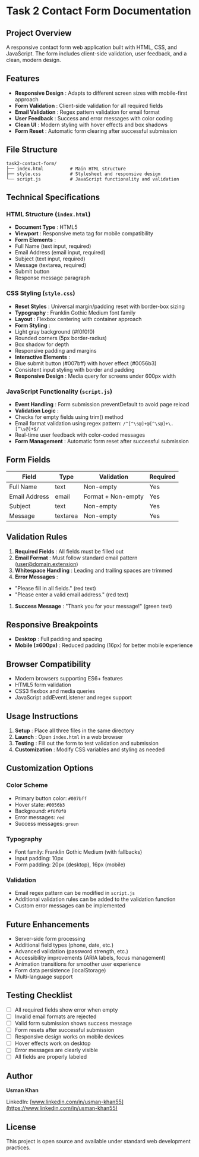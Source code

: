 # Task 2 Contact Form Documentation

## Project Overview

A responsive contact form web application built with HTML, CSS, and JavaScript. The form includes client-side validation, user feedback, and a clean, modern design.

## Features

* **Responsive Design** : Adapts to different screen sizes with mobile-first approach
* **Form Validation** : Client-side validation for all required fields
* **Email Validation** : Regex pattern validation for email format
* **User Feedback** : Success and error messages with color coding
* **Clean UI** : Modern styling with hover effects and box shadows
* **Form Reset** : Automatic form clearing after successful submission

## File Structure

```
task2-contact-form/
├── index.html          # Main HTML structure
├── style.css           # Stylesheet and responsive design
└── script.js           # JavaScript functionality and validation
```

## Technical Specifications

### HTML Structure (`index.html`)

* **Document Type** : HTML5
* **Viewport** : Responsive meta tag for mobile compatibility
* **Form Elements** :
* Full Name (text input, required)
* Email Address (email input, required)
* Subject (text input, required)
* Message (textarea, required)
* Submit button
* Response message paragraph

### CSS Styling (`style.css`)

* **Reset Styles** : Universal margin/padding reset with border-box sizing
* **Typography** : Franklin Gothic Medium font family
* **Layout** : Flexbox centering with container approach
* **Form Styling** :
* Light gray background (#f0f0f0)
* Rounded corners (5px border-radius)
* Box shadow for depth
* Responsive padding and margins
* **Interactive Elements** :
* Blue submit button (#007bff) with hover effect (#0056b3)
* Consistent input styling with border and padding
* **Responsive Design** : Media query for screens under 600px width

### JavaScript Functionality (`script.js`)

* **Event Handling** : Form submission preventDefault to avoid page reload
* **Validation Logic** :
* Checks for empty fields using trim() method
* Email format validation using regex pattern: `/^[^\s@]+@[^\s@]+\.[^\s@]+$/`
* Real-time user feedback with color-coded messages
* **Form Management** : Automatic form reset after successful submission

## Form Fields

| Field         | Type     | Validation         | Required |
| ------------- | -------- | ------------------ | -------- |
| Full Name     | text     | Non-empty          | Yes      |
| Email Address | email    | Format + Non-empty | Yes      |
| Subject       | text     | Non-empty          | Yes      |
| Message       | textarea | Non-empty          | Yes      |

## Validation Rules

1. **Required Fields** : All fields must be filled out
2. **Email Format** : Must follow standard email pattern (user@domain.extension)
3. **Whitespace Handling** : Leading and trailing spaces are trimmed
4. **Error Messages** :

* "Please fill in all fields." (red text)
* "Please enter a valid email address." (red text)

1. **Success Message** : "Thank you for your message!" (green text)

## Responsive Breakpoints

* **Desktop** : Full padding and spacing
* **Mobile (≤600px)** : Reduced padding (16px) for better mobile experience

## Browser Compatibility

* Modern browsers supporting ES6+ features
* HTML5 form validation
* CSS3 flexbox and media queries
* JavaScript addEventListener and regex support

## Usage Instructions

1. **Setup** : Place all three files in the same directory
2. **Launch** : Open `index.html` in a web browser
3. **Testing** : Fill out the form to test validation and submission
4. **Customization** : Modify CSS variables and styling as needed

## Customization Options

### Color Scheme

* Primary button color: `#007bff`
* Hover state: `#0056b3`
* Background: `#f0f0f0`
* Error messages: `red`
* Success messages: `green`

### Typography

* Font family: Franklin Gothic Medium (with fallbacks)
* Input padding: 10px
* Form padding: 20px (desktop), 16px (mobile)

### Validation

* Email regex pattern can be modified in `script.js`
* Additional validation rules can be added to the validation function
* Custom error messages can be implemented

## Future Enhancements

* Server-side form processing
* Additional field types (phone, date, etc.)
* Advanced validation (password strength, etc.)
* Accessibility improvements (ARIA labels, focus management)
* Animation transitions for smoother user experience
* Form data persistence (localStorage)
* Multi-language support

## Testing Checklist

* [ ] All required fields show error when empty
* [ ] Invalid email formats are rejected
* [ ] Valid form submission shows success message
* [ ] Form resets after successful submission
* [ ] Responsive design works on mobile devices
* [ ] Hover effects work on desktop
* [ ] Error messages are clearly visible
* [ ] All fields are properly labeled

## Author

**Usman Khan**

LinkedIn: [www.linkedin.com/in/usman-khan55](https://www.linkedin.com/in/usman-khan55)

## License

This project is open source and available under standard web development practices.
